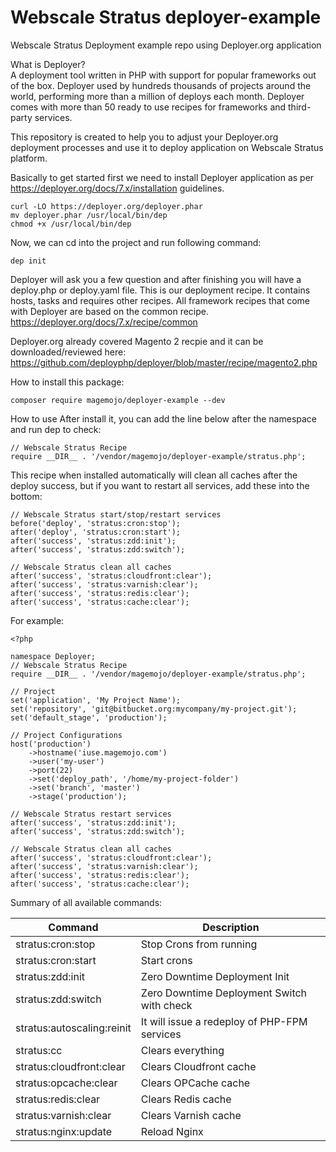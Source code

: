# Webscale Stratus deployer-example
Webscale Stratus Deployment example repo using Deployer.org application

What is Deployer? <BR>
A deployment tool written in PHP with support for popular frameworks out of the box. Deployer used by hundreds thousands of projects around the world, performing more than a million of deploys each month. Deployer comes with more than 50 ready to use recipes for frameworks and third-party services.
  
This repository is created to help you to adjust your Deployer.org deployment processes and use it to deploy application on Webscale Stratus platform.
  
Basically to get started first we need to install Deployer application as per https://deployer.org/docs/7.x/installation guidelines.
```
curl -LO https://deployer.org/deployer.phar
mv deployer.phar /usr/local/bin/dep
chmod +x /usr/local/bin/dep
```

Now, we can cd into the project and run following command:
```
dep init
```

Deployer will ask you a few question and after finishing you will have a deploy.php or deploy.yaml file. This is our deployment recipe. It contains hosts, tasks and requires other recipes. All framework recipes that come with Deployer are based on the common recipe.
https://deployer.org/docs/7.x/recipe/common

Deployer.org already covered Magento 2 recpie and it can be downloaded/reviewed here:
https://github.com/deployphp/deployer/blob/master/recipe/magento2.php
  
How to install this package:
```
composer require magemojo/deployer-example --dev
```

How to use
After install it, you can add the line below after the namespace and run dep to check:

```
// Webscale Stratus Recipe
require __DIR__ . '/vendor/magemojo/deployer-example/stratus.php';
```

This recipe when installed automatically will clean all caches after the deploy success, but if you want to restart all services, add these into the bottom:

```
// Webscale Stratus start/stop/restart services
before('deploy', 'stratus:cron:stop');
after('deploy', 'stratus:cron:start');
after('success', 'stratus:zdd:init');
after('success', 'stratus:zdd:switch');

// Webscale Stratus clean all caches
after('success', 'stratus:cloudfront:clear');
after('success', 'stratus:varnish:clear');
after('success', 'stratus:redis:clear');
after('success', 'stratus:cache:clear');
```

For example:
```
<?php

namespace Deployer;
// Webscale Stratus Recipe
require __DIR__ . '/vendor/magemojo/deployer-example/stratus.php';

// Project
set('application', 'My Project Name');
set('repository', 'git@bitbucket.org:mycompany/my-project.git');
set('default_stage', 'production');

// Project Configurations
host('production')
    ->hostname('iuse.magemojo.com')
    ->user('my-user')
    ->port(22)
    ->set('deploy_path', '/home/my-project-folder')
    ->set('branch', 'master')
    ->stage('production');

// Webscale Stratus restart services
after('success', 'stratus:zdd:init');
after('success', 'stratus:zdd:switch');

// Webscale Stratus clean all caches
after('success', 'stratus:cloudfront:clear');
after('success', 'stratus:varnish:clear');
after('success', 'stratus:redis:clear');
after('success', 'stratus:cache:clear');
```

Summary of all available commands:

| Command | Description |
|----------|-------------|
| stratus:cron:stop | Stop Crons from running |
| stratus:cron:start | Start crons |
| stratus:zdd:init | Zero Downtime Deployment Init |
| stratus:zdd:switch | Zero Downtime Deployment Switch with check |
| stratus:autoscaling:reinit | It will issue a redeploy of PHP-FPM services |
| stratus:cc | Clears everything |
| stratus:cloudfront:clear | Clears Cloudfront cache |
| stratus:opcache:clear | Clears OPCache cache |
| stratus:redis:clear | Clears Redis cache |
| stratus:varnish:clear | Clears Varnish cache |
| stratus:nginx:update | Reload Nginx |

